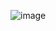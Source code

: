 ![image](https://user-images.githubusercontent.com/72543308/236257219-1eca8826-6ff0-4fe5-82a3-6867563dd1ab.png)

